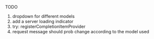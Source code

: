 TODO 

1. dropdown for different models 
2. add a server loading indicator 
3. try: registerCompletionItemProvider
4. request message should prob change according to the model used 